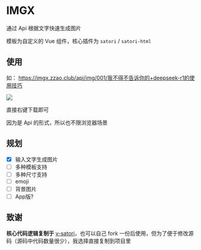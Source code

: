 # IMGX

通过 Api 根据文字快速生成图片

模板为自定义的 Vue 组件，核心插件为 `satori` / `satori-html`

## 使用

如： https://imgx.zzao.club/api/img/001/我不得不告诉你的+deepseek-r1的使用技巧

![](https://imgx.zzao.club/api/img/001/我不得不告诉你的+deepseek-r1的使用技巧)

直接右键下载即可

因为是 Api 的形式，所以也不限浏览器场景

## 规划

- [x] 输入文字生成图片
- [ ] 多种模板支持
- [ ] 多种尺寸支持
- [ ] emoji
- [ ] 背景图片
- [ ] App版?

## 致谢

**核心代码逻辑复制于** [v-satori](https://github.com/wobsoriano/v-satori)，也可以自己 fork 一份后使用，但为了便于修改源码（源码中代码数量很少），我选择直接复制到项目里
